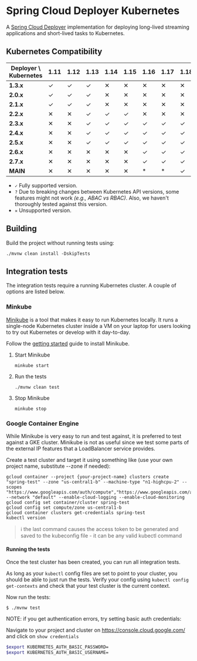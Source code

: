 # Spring Cloud Deployer Kubernetes
A [Spring Cloud Deployer](https://github.com/spring-cloud/spring-cloud-deployer) implementation for deploying long-lived streaming applications and short-lived tasks to Kubernetes.

## Kubernetes Compatibility

| Deployer \ Kubernetes | 1.11 | 1.12 | 1.13 | 1.14 | 1.15 | 1.16 | 1.17 | 1.18 | 1.19 |
|----------------------|------|-----|------|------|------|------|------|------|-----|
| **1.3.x**            | ✓    | ✓   | ✓    | ✕    | ✕    | ✕    | ✕    | ✕    | *   |
| **2.0.x**            | ✓    | ✓   | ✓    | ✕    | ✕    | ✕    | ✕    | ✕    |*   |
| **2.1.x**            | ✓   | ✓   | ✓  | ✕    | ✕    | ✕    | ✕    | ✕    |*   |
| **2.2.x**            | ✕    | ✕   | ✓    | ✓    | ✓    | ✕    | ✕    | ✕    |*   |
| **2.3.x**            | ✕    | ✕   | ✓    | ✓    | ✓    | ✓    | ✓    | ✓    |*   |
| **2.4.x**            | ✕    | ✕   | ✓    | ✓    | ✓    | ✓    | ✓    | ✓    |*   |
| **2.5.x**            | ✕    | ✕   | ✓    | ✓    | ✓    | ✓    | ✓    | ✓    |*   |
| **2.6.x**            | ✕    | ✕   | ✕    | ✕    | ✕    | ✓    | ✓    | ✓    |*   |
| **2.7.x**         | ✕    | ✕   | ✕    | ✕    | ✕    | ✓    | ✓    | ✓    |✓    |
| **MAIN**             | ✕    | ✕   | ✕    | ✕    | ✕    | *   | *   | ✓    | ✓ |

- `✓` Fully supported version.
- `?` Due to breaking changes between Kubernetes API versions, some features might not work _(e.g., ABAC vs RBAC)_. Also, we haven't thoroughly tested against this version.
- `✕` Unsupported version.

## Building

Build the project without running tests using:

```
./mvnw clean install -DskipTests
```

## Integration tests

The integration tests require a running Kubernetes cluster. A couple of options are listed below.

### Minkube
[Minikube](https://github.com/kubernetes/minikube) is a tool that makes it easy to run Kubernetes locally. It runs a single-node Kubernetes cluster inside a VM on your laptop for users looking to try out Kubernetes or develop with it day-to-day. 

Follow the [getting started](https://minikube.sigs.k8s.io/docs/start/) guide to install Minikube.

1. Start Minikube
   ```shell
   minkube start
   ```
2. Run the tests
   ```shell
   ./mvnw clean test
   ```
3. Stop Minikube
   ```shell
   minkube stop
   ```


### Google Container Engine
While Minikube is very easy to run and test against, it is preferred to test against a GKE cluster. Minikube is not as useful since we test some parts of the external IP features that a LoadBalancer service provides.

Create a test cluster and target it using something like (use your own project name, substitute --zone if needed):

```
gcloud container --project {your-project-name} clusters create "spring-test" --zone "us-central1-b" --machine-type "n1-highcpu-2" --scopes "https://www.googleapis.com/auth/compute","https://www.googleapis.com/auth/devstorage.read_only","https://www.googleapis.com/auth/logging.write" --network "default" --enable-cloud-logging --enable-cloud-monitoring
gcloud config set container/cluster spring-test
gcloud config set compute/zone us-central1-b
gcloud container clusters get-credentials spring-test
kubectl version
```
> :information_source: the last command causes the access token to be generated and saved to the kubeconfig file - it can be any valid kubectl command

#### Running the tests

Once the test cluster has been created, you can run all integration tests.

As long as your `kubectl` config files are set to point to your cluster, you should be able to just run the tests. Verify your config using `kubectl config get-contexts` and check that your test cluster is the current context.

Now run the tests:

```
$ ./mvnw test
```

NOTE: if you get authentication errors, try setting basic auth credentials:

Navigate to your project and cluster on https://console.cloud.google.com/  and click on `show credentials`

```bash
$export KUBERNETES_AUTH_BASIC_PASSWORD=
$export KUBERNETES_AUTH_BASIC_USERNAME=
```


